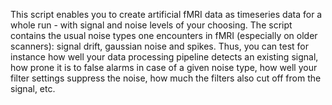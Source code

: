 This script enables you to create artificial fMRI data as timeseries data for a whole run - with signal and noise levels of your choosing. The script contains the usual noise types one encounters in fMRI (especially on older scanners): signal drift, gaussian noise and spikes. 
Thus, you can test for instance how well your data processing pipeline detects an existing signal, how prone it is to false alarms in case of a given noise type, how well your filter settings suppress the noise, how much the filters also cut off from the signal, etc.  
